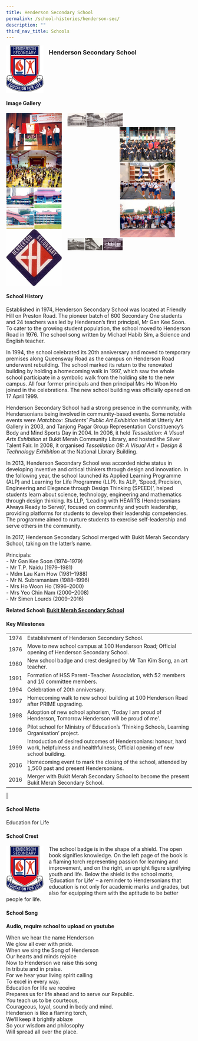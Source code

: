 ```yaml
---
title: Henderson Secondary School
permalink: /school-histories/henderson-sec/
description: ""
third_nav_title: Schools
---
```

<img src="/images/hendersonsec1.png" style="width:20%;margin-right:15px;" align = "left">

### **Henderson Secondary School**

<br clear="left">

#### **Image Gallery**

<p><a href="https://d1yxymztqoj7qn.amplifyapp.com/images/hendersonsec2.jpg">  
<img src="/images/hendersonsec2.jpg" style="width:30%;margin-right:15px;" align = "left">
</a></p>

<p><a href="https://d1yxymztqoj7qn.amplifyapp.com/images/hendersonsec3.jpg">  
<img src="/images/hendersonsec3.jpg" style="width:30%;margin-right:15px;" align = "left">
</a></p>

<p><a href="https://d1yxymztqoj7qn.amplifyapp.com/images/hendersonsec5.jpg">  
<img src="/images/hendersonsec5.jpg" style="width:30%;margin-right:45px;" align = "right">
</a></p>

<p><a href="https://d1yxymztqoj7qn.amplifyapp.com/images/hendersonsec4.jpg">  
<img src="/images/hendersonsec4.jpg" style="width:30%;margin-right:15px;" align = "left">
</a></p>

<p><a href="https://d1yxymztqoj7qn.amplifyapp.com/images/hendersonsec8.jpg">  
<img src="/images/hendersonsec8.jpg" style="width:30%;margin-right:45px;" align = "right">
</a></p>

<p><a href="https://d1yxymztqoj7qn.amplifyapp.com/images/hendersonsec6.jpg">  
<img src="/images/hendersonsec6.jpg" style="width:30%;margin-right:15px;" align = "left">
</a></p>

<p><a href="https://d1yxymztqoj7qn.amplifyapp.com/images/hendersonsec7.jpg">  
<img src="/images/hendersonsec7.jpg" style="width:30%;margin-right:15px;" align = "left">
</a></p>

<p><a href="https://d1yxymztqoj7qn.amplifyapp.com/images/hendersonsec9.jpg">  
<img src="/images/hendersonsec9.jpg" style="width:30%;margin-right:15px;" align = "left">
</a></p>

<br clear="left">

#### **School History**
Established in 1974, Henderson Secondary School was located at Friendly Hill on Preston Road. The pioneer batch of 600 Secondary One students and 24 teachers was led by Henderson’s first principal, Mr Gan Kee Soon. To cater to the growing student population, the school moved to Henderson Road in 1976. The school song written by Michael Habib Sim, a Science and English teacher.

In 1994, the school celebrated its 20th anniversary and moved to temporary premises along Queensway Road as the campus on Henderson Road underwent rebuilding. The school marked its return to the renovated building by holding a homecoming walk in 1997, which saw the whole school participate in a symbolic walk from the holding site to the new campus. All four former principals and then principal Mrs Ho Woon Ho joined in the celebrations. The new school building was officially opened on 17 April 1999.

Henderson Secondary School had a strong presence in the community, with Hendersonians being involved in community-based events. Some notable events were _Matchbox: Students’ Public Art Exhibition_ held at Utterly Art Gallery in 2003, and Tanjong Pagar Group Representation Constituency’s Body and Mind Sports Day in 2004. In 2006, it held _Tessellation: A Visual Arts Exhibition_ at Bukit Merah Community Library, and hosted the Silver Talent Fair. In 2008, it organised _Tessellation 08: A Visual Art + Design & Technology Exhibition_ at the National Library Building.

In 2013, Henderson Secondary School was accorded niche status in developing inventive and critical thinkers through design and innovation. In the following year, the school launched its Applied Learning Programme (ALP) and Learning for Life Programme (LLP). Its ALP, ‘Speed, Precision, Engineering and Elegance through Design Thinking (SPEED)’, helped students learn about science, technology, engineering and mathematics through design thinking. Its LLP, ‘Leading with HEARTS (Hendersonians Always Ready to Serve)’, focused on community and youth leadership, providing platforms for students to develop their leadership competencies. The programme aimed to nurture students to exercise self-leadership and serve others in the community.

In 2017, Henderson Secondary School merged with Bukit Merah Secondary School, taking on the latter’s name.

Principals:<br>
\- Mr Gan Kee Soon (1974–1979)<br>
\- Mr T.P. Naidu (1979–1981)<br>
\- Mdm Lau Kam How (1981–1988)<br>
\- Mr N. Subramaniam (1988–1996)<br>
\- Mrs Ho Woon Ho (1996–2000)<br>
\- Mrs Yeo Chin Nam (2000–2008)<br>
\- Mr Simen Lourds (2009–2016) 

**Related School: [Bukit Merah Secondary School](https://d1yxymztqoj7qn.amplifyapp.com/school-histories/bukit-merah-sec/)**

#### **Key Milestones**

|  |  |
|:---:|---|
| 1974 | Establishment of Henderson Secondary School. |
| 1976 | Move to new school campus at 100 Henderson Road; Official opening of Henderson Secondary School. |
| 1980 | New school badge and crest designed by Mr Tan Kim Song, an art teacher. |
| 1991 | Formation of HSS Parent-Teacher Association, with 52 members and 10 committee members. |
| 1994 | Celebration of 20th anniversary. |
| 1997 | Homecoming walk to new school building at 100 Henderson Road after PRIME upgrading. |
| 1998 | Adoption of new school aphorism, ‘Today I am proud of Henderson, Tomorrow Henderson will be proud of me’. |
| 1998 | Pilot school for Ministry of Education’s ‘Thinking Schools, Learning Organisation’ project. |
| 1999 | Introduction of desired outcomes of Hendersonians: honour, hard work, helpfulness and healthfulness; Official opening of new school building. |
| 2016 | Homecoming event to mark the closing of the school, attended by 1,500 past and present Hendersonians. |
| 2016 | Merger with Bukit Merah Secondary School to become the present Bukit Merah Secondary School. |
|

#### **School Motto**
Education for Life

#### **School Crest**
<img src="/images/hendersonsec1.png" style="width:20%;margin-right:15px;" align = "left">

The school badge is in the shape of a shield. The open book signifies knowledge. On the left page of the book is a flaming torch representing passion for learning and improvement, and on the right, an upright figure signifying youth and life. Below the shield is the school motto, ‘Education for Life’ – a reminder to Hendersonians that education is not only for academic marks and grades, but also for equipping them with the aptitude to be better people for life.

#### **School Song**
**Audio, require school to upload on youtube**

When we hear the name Henderson<br>
We glow all over with pride.<br>
When we sing the Song of Henderson<br>
Our hearts and minds rejoice<br>
Now to Henderson we raise this song<br>
In tribute and in praise.<br>
For we hear your living spirit calling<br>
To excel in every way.<br>
Education for life we receive<br>
Prepares us for life ahead and to serve our Republic.<br>
You teach us to be courteous,<br>
Courageous, loyal, sound in body and mind.<br>
Henderson is like a flaming torch,<br>
We’ll keep it brightly ablaze<br>
So your wisdom and philosophy<br>
Will spread all over the place.